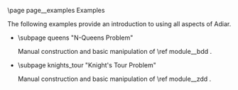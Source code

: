 \page page__examples Examples

The following examples provide an introduction to using all aspects of Adiar.

- \subpage queens "N-Queens Problem"

  Manual construction and basic manipulation of \ref module__bdd .

- \subpage knights_tour "Knight's Tour Problem"

  Manual construction and basic manipulation of \ref module__zdd .
